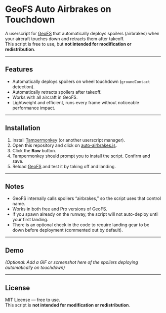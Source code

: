 # GeoFS Auto Airbrakes on Touchdown

A userscript for [GeoFS](https://www.geo-fs.com) that automatically deploys spoilers (airbrakes) when your aircraft touches down and retracts them after takeoff.  
This script is free to use, but **not intended for modification or redistribution**.  

---

## Features
- Automatically deploys spoilers on wheel touchdown (`groundContact` detection).  
- Automatically retracts spoilers after takeoff.  
- Works with all aircraft in GeoFS.  
- Lightweight and efficient, runs every frame without noticeable performance impact.  

---

## Installation
1. Install [Tampermonkey](https://www.tampermonkey.net/) (or another userscript manager).  
2. Open this repository and click on [auto-airbrakes.js](./auto-airbrakes.js).  
3. Click the **Raw** button.  
4. Tampermonkey should prompt you to install the script. Confirm and save.  
5. Reload [GeoFS](https://www.geo-fs.com) and test it by taking off and landing.  

---

## Notes
- GeoFS internally calls spoilers “airbrakes,” so the script uses that control name.  
- Works in both free and Pro versions of GeoFS.  
- If you spawn already on the runway, the script will not auto-deploy until your first landing.  
- There is an optional check in the code to require landing gear to be down before deployment (commented out by default).  

---

## Demo
*(Optional: Add a GIF or screenshot here of the spoilers deploying automatically on touchdown)*  

---

## License
MIT License — free to use.  
This script is **not intended for modification or redistribution**.  
